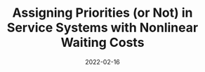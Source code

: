 ---
title: "Assigning Priorities (or Not) in Service Systems with Nonlinear Waiting Costs"
authors:
  - admin
  - Nilay Tanık Argon
  - Serhan Ziya
date: 2022-02-16
doi: "10.1287/mnsc.2020.3952"
publication_types: ["2"]
publication: "*Management Science*, Volume 68, Issue 2, Pages 1233–1255"
url_pdf: "https://pubsonline.informs.org/doi/abs/10.1287/mnsc.2020.3952"
featured: true
tags:
  - Priority queues
  - Nonlinear waiting costs
  - Service systems
---
